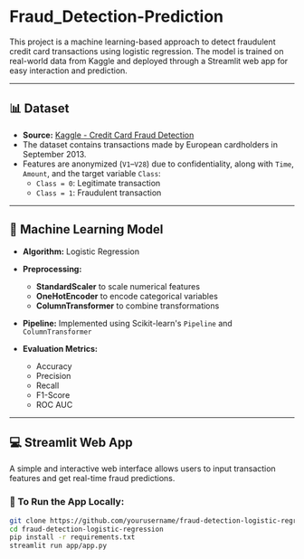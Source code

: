 # Fraud_Detection-Prediction

This project is a machine learning-based approach to detect fraudulent credit card transactions using logistic regression. The model is trained on real-world data from Kaggle and deployed through a Streamlit web app for easy interaction and prediction.

---

## 📊 Dataset

- **Source:** [Kaggle - Credit Card Fraud Detection](https://www.kaggle.com/datasets/mlg-ulb/creditcardfraud)
- The dataset contains transactions made by European cardholders in September 2013.
- Features are anonymized (`V1`–`V28`) due to confidentiality, along with `Time`, `Amount`, and the target variable `Class`:
  - `Class = 0`: Legitimate transaction
  - `Class = 1`: Fraudulent transaction

---

## 🧠 Machine Learning Model

- **Algorithm:** Logistic Regression
- **Preprocessing:**
  - **StandardScaler** to scale numerical features
  - **OneHotEncoder** to encode categorical variables
  - **ColumnTransformer** to combine transformations

- **Pipeline:** Implemented using Scikit-learn's `Pipeline` and `ColumnTransformer`
- **Evaluation Metrics:**
  - Accuracy
  - Precision
  - Recall
  - F1-Score
  - ROC AUC

---

## 💻 Streamlit Web App

A simple and interactive web interface allows users to input transaction features and get real-time fraud predictions.

### 🚀 To Run the App Locally:

```bash
git clone https://github.com/yourusername/fraud-detection-logistic-regression.git
cd fraud-detection-logistic-regression
pip install -r requirements.txt
streamlit run app/app.py
